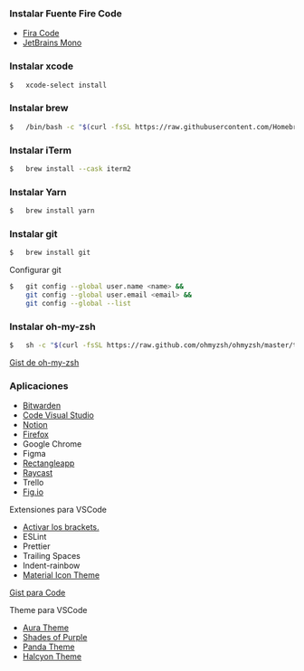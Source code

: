 ### Instalar Fuente Fire Code

- [Fira Code](https://github.com/tonsky/FiraCode)
- [JetBrains Mono](https://www.jetbrains.com/lp/mono/)

### Instalar xcode

```bash
$   xcode-select install
```

### Instalar brew

```bash
$   /bin/bash -c "$(curl -fsSL https://raw.githubusercontent.com/Homebrew/install/HEAD/install.sh)"
```

### Instalar iTerm

```bash
$   brew install --cask iterm2
```

### Instalar Yarn

```bash
$   brew install yarn
```

### Instalar git

```bash
$   brew install git
```

Configurar git

```bash
$   git config --global user.name <name> &&
    git config --global user.email <email> &&
    git config --global --list
```

### Instalar oh-my-zsh

```bash
$   sh -c "$(curl -fsSL https://raw.github.com/ohmyzsh/ohmyzsh/master/tools/install.sh)"
```

[Gist de oh-my-zsh](https://gist.github.com/efrencodes/1b16e86304a618e8169973c43544b7e9)

### Aplicaciones

- [Bitwarden](https://bitwarden.com/download/)
- [Code Visual Studio](https://code.visualstudio.com/Download#)
- [Notion](https://www.notion.so/desktop)
- [Firefox](https://www.mozilla.org/es-MX/firefox/new/)
- Google Chrome
- Figma
- [Rectangleapp](https://rectangleapp.com/)
- [Raycast](https://www.raycast.com/)
- Trello
- [Fig.io](https://fig.io)

Extensiones para VSCode

- [Activar los brackets.](https://twitter.com/midudev/status/1433691522914996245)
- ESLint
- Prettier
- Trailing Spaces
- Indent-rainbow
- [Material Icon Theme](https://marketplace.visualstudio.com/items?itemName=PKief.material-icon-theme)

[Gist para Code](https://gist.github.com/efrencodes/b4e6758a34167d3d01a830057c3f8723)

Theme para VSCode

- [Aura Theme](https://github.com/daltonmenezes/aura-theme/)
- [Shades of Purple](https://marketplace.visualstudio.com/items?itemName=ahmadawais.shades-of-purple)
- [Panda Theme](https://marketplace.visualstudio.com/items?itemName=tinkertrain.theme-panda)
- [Halcyon Theme](https://marketplace.visualstudio.com/items?itemName=brittanychiang.halcyon-vscode)
